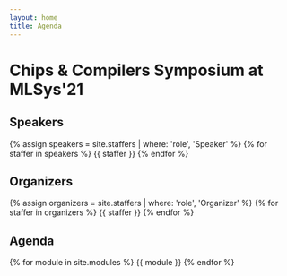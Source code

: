 ```yaml
---
layout: home
title: Agenda
---
```


# Chips & Compilers Symposium at MLSys'21


## Speakers

{% assign speakers = site.staffers | where: 'role', 'Speaker' %}
{% for staffer in speakers %}
{{ staffer }}
{% endfor %}

<div style="clear: both;"></div>

## Organizers

{% assign organizers = site.staffers | where: 'role', 'Organizer' %}
{% for staffer in organizers %}
{{ staffer }}
{% endfor %}

<div style="clear: both;"></div>

## Agenda

{% for module in site.modules %}
{{ module }}
{% endfor %}
